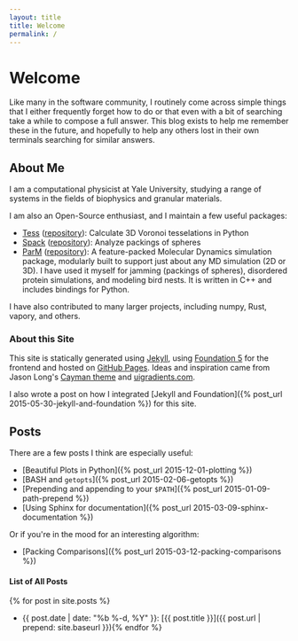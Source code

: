 ```yaml
---
layout: title
title: Welcome
permalink: /
---
```


# Welcome

Like many in the software community, I routinely come across simple things that I either frequently
forget how to do or that even with a bit of searching take a while to compose a full answer. This
blog exists to help me remember these in the future, and hopefully to help any others lost in their
own terminals searching for similar answers.

## About Me


I am a computational physicist at Yale University, studying a range of systems in the fields of biophysics and granular materials.

I am also an Open-Source enthusiast, and I maintain a few useful packages:

 - [Tess](http://tess.readthedocs.org/en/latest/)
   ([repository](https://github.com/wackywendell/tess)): Calculate 3D Voronoi tesselations in Python
 - [Spack](http://spack.readthedocs.org/en/latest/)
   ([repository](https://github.com/wackywendell/spack)): Analyze packings of spheres
 - [ParM](http://parm.lostinmyterminal.com/) ([repository](https://github.com/wackywendell/parm)): A
   feature-packed Molecular Dynamics simulation package, modularly built to support just about any
   MD simulation (2D or 3D). I have used it myself for jamming (packings of spheres), disordered
   protein simulations, and modeling bird nests. It is written in C++ and includes bindings for
   Python.

I have also contributed to many larger projects, including numpy, Rust, vapory, and others.


### About this Site

This site is statically generated using [Jekyll](http://jekyllrb.com/), using [Foundation
5](http://foundation.zurb.com/) for the frontend and hosted on [GitHub
Pages](https://pages.github.com/). Ideas and inspiration came from Jason Long's [Cayman theme](http://jasonlong.github.io/cayman-theme/) and [uigradients.com](http://uigradients.com/).

I also wrote a post on how I integrated
[Jekyll and Foundation]({% post_url 2015-05-30-jekyll-and-foundation %}) for this site.

## Posts

There are a few posts I think are especially useful:

  * [Beautiful Plots in Python]({% post_url 2015-12-01-plotting %})
  * [BASH and `getopts`]({% post_url 2015-02-06-getopts %})
  * [Prepending and appending to your `$PATH`]({% post_url 2015-01-09-path-prepend %})
  * [Using Sphinx for documentation]({% post_url 2015-03-09-sphinx-documentation %})

Or if you're in the mood for an interesting algorithm:

  * [Packing Comparisons]({% post_url 2015-03-12-packing-comparisons %})

#### List of All Posts

  {% for post in site.posts %}
  * {{ post.date | date: "%b %-d, %Y" }}: [{{ post.title }}]({{ post.url | prepend: site.baseurl }}){% endfor %}
